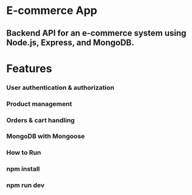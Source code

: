 # E-commerce App
## Backend API for an e-commerce system using Node.js, Express, and MongoDB.

# Features
### User authentication & authorization
### Product management
### Orders & cart handling
### MongoDB with Mongoose
### How to Run
### npm install
### npm run dev

